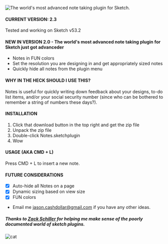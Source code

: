 ![The world's most advanced note taking plugin for Sketch.](images/cover.png)

#### CURRENT VERSION: 2.3
Tested and working on Sketch v53.2

#### NEW IN VERSION 2.0 - The world's most advanced note taking plugin for Sketch just got advanceder
- Notes in FUN colors
- Set the resolution you are designing in and get appropriately sized notes
- Quickly hide all notes from the plugin menu

#### WHY IN THE HECK SHOULD I USE THIS?
Notes is useful for quickly writing down feedback about your designs, to-do list items, and/or your social security number (since who can be bothered to remember a string of numbers these days?).

#### INSTALLATION

1. Click that download button in the top right and get the zip file
2. Unpack the zip file
3. Double-click Notes.sketchplugin
4. Wow

#### USAGE (AKA CMD + L)
Press CMD + L to insert a new note.

#### FUTURE CONSIDERATIONS
- [x] Auto-hide all Notes on a page
- [x] Dynamic sizing based on view size
- [x] FUN colors
- Email me jason.cashdollar@gmail.com if you have any other ideas.

##### Thanks to [Zack Schiller](https://twitter.com/zacharyschiller) for helping me make sense of the poorly documented world of sketch plugins.

![cat](images/cat.png)
